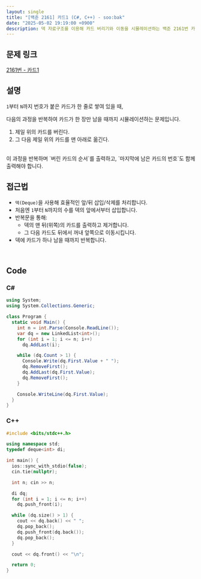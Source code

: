 ```yaml
---
layout: single
title: "[백준 2161] 카드1 (C#, C++) - soo:bak"
date: "2025-05-02 19:19:00 +0900"
description: 덱 자료구조를 이용해 카드 버리기와 이동을 시뮬레이션하는 백준 2161번 카드1 문제의 C# 및 C++ 풀이와 해설
---
```


## 문제 링크
[2161번 - 카드1](https://www.acmicpc.net/problem/2161)

## 설명
`1`부터 `N`까지 번호가 붙은 카드가 한 줄로 쌓여 있을 때,

다음의 과정을 반복하여 카드가 한 장만 남을 때까지 시뮬레이션하는 문제입니다.

1. 제일 위의 카드를 버린다.
2. 그 다음 제일 위의 카드를 맨 아래로 옮긴다.

<br>
이 과정을 반복하며 `버린 카드의 순서`를 출력하고, `마지막에 남은 카드의 번호`도 함께 출력해야 합니다.

<br>

## 접근법

- `덱(Deque)`을 사용해 효율적인 앞/뒤 삽입/삭제를 처리합니다.
- 처음엔 `1`부터 `N`까지의 수를 덱의 앞에서부터 삽입합니다.
- 반복문을 통해:
  - 덱의 맨 뒤(위쪽)의 카드를 출력하고 제거합니다.
  - 그 다음 카드도 뒤에서 꺼내 앞쪽으로 이동시킵니다.
- 덱에 카드가 하나 남을 때까지 반복합니다.

<br>

## Code

### C#

```csharp
using System;
using System.Collections.Generic;

class Program {
  static void Main() {
    int n = int.Parse(Console.ReadLine());
    var dq = new LinkedList<int>();
    for (int i = 1; i <= n; i++)
      dq.AddLast(i);

    while (dq.Count > 1) {
      Console.Write(dq.First.Value + " ");
      dq.RemoveFirst();
      dq.AddLast(dq.First.Value);
      dq.RemoveFirst();
    }

    Console.WriteLine(dq.First.Value);
  }
}
```

### C++

```cpp
#include <bits/stdc++.h>

using namespace std;
typedef deque<int> di;

int main() {
  ios::sync_with_stdio(false);
  cin.tie(nullptr);

  int n; cin >> n;

  di dq;
  for (int i = 1; i <= n; i++)
    dq.push_front(i);

  while (dq.size() > 1) {
    cout << dq.back() << " ";
    dq.pop_back();
    dq.push_front(dq.back());
    dq.pop_back();
  }

  cout << dq.front() << "\n";

  return 0;
}
```

